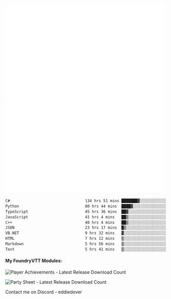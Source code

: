 
![](https://raw.githubusercontent.com/eddiedover/ghstats/master/generated/overview.svg)
![](https://raw.githubusercontent.com/eddiedover/ghstats/master/generated/languages.svg)

<!--START_SECTION:waka-->

```txt
C#                                 134 hrs 51 mins ███████▓░░░░░░░░░░░░░░░░░   31.20 %
Python                             80 hrs 44 mins  ████▓░░░░░░░░░░░░░░░░░░░░   18.68 %
TypeScript                         45 hrs 36 mins  ██▓░░░░░░░░░░░░░░░░░░░░░░   10.55 %
JavaScript                         41 hrs 4 mins   ██▒░░░░░░░░░░░░░░░░░░░░░░   09.50 %
C++                                40 hrs 4 mins   ██▒░░░░░░░░░░░░░░░░░░░░░░   09.27 %
JSON                               23 hrs 17 mins  █▒░░░░░░░░░░░░░░░░░░░░░░░   05.39 %
VB.NET                             9 hrs 32 mins   ▓░░░░░░░░░░░░░░░░░░░░░░░░   02.21 %
HTML                               7 hrs 12 mins   ▒░░░░░░░░░░░░░░░░░░░░░░░░   01.67 %
Markdown                           5 hrs 56 mins   ▒░░░░░░░░░░░░░░░░░░░░░░░░   01.37 %
Text                               5 hrs 41 mins   ▒░░░░░░░░░░░░░░░░░░░░░░░░   01.32 %
```

<!--END_SECTION:waka-->

#### My FoundryVTT Modules:

  ![Player Achievements - Latest Release Download Count](https://img.shields.io/badge/dynamic/json?label=Player%20Achievements%20-%20Downloads@latest&query=assets%5B1%5D.download_count&url=https%3A%2F%2Fapi.github.com%2Frepos%2FEddieDover%2Ffvtt-player-achievements%2Freleases%2Flatest)

  ![Party Sheet - Latest Release Download Count](https://img.shields.io/badge/dynamic/json?label=Party%20Sheet%20-%20Downloads@latest&query=assets%5B1%5D.download_count&url=https%3A%2F%2Fapi.github.com%2Frepos%2FEddieDover%2Ffvtt-party-sheet%2Freleases%2Flatest)

<a rel="me" href="https://techhub.social/@EddieDover"></a>

Contact me on Discord - eddiedover

